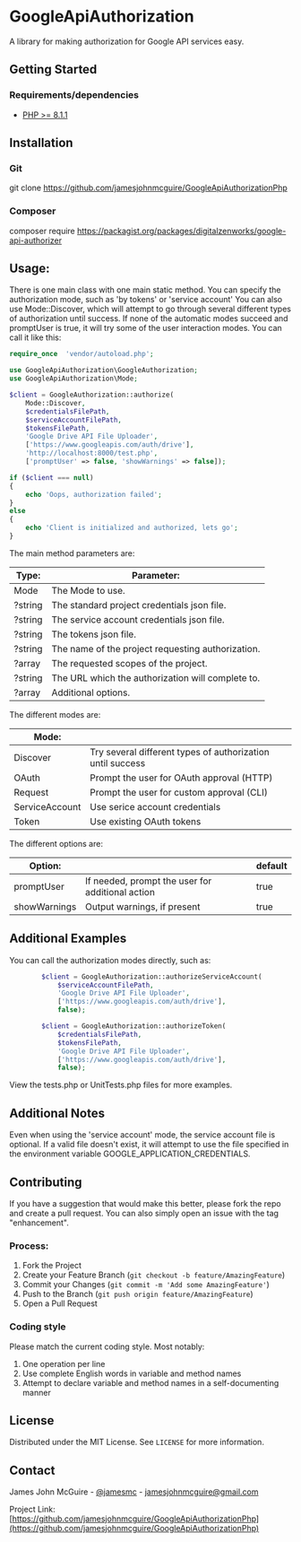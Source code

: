 # GoogleApiAuthorization
A library for making authorization for Google API services easy.

## Getting Started

### Requirements/dependencies

* [PHP >= 8.1.1](http://php.net/)

## Installation
### Git
git clone https://github.com/jamesjohnmcguire/GoogleApiAuthorizationPhp

### Composer
composer require https://packagist.org/packages/digitalzenworks/google-api-authorizer


## Usage:

There is one main class with one main static method.  You can specify the authorization mode, such as 'by tokens' or 'service account'  You can also use Mode::Discover, which will attempt to go through several different types of authorization until success.  If none of the automatic modes succeed and promptUser is true, it will try some of the user interaction modes.  You can call it like this:

```php
require_once  'vendor/autoload.php';

use GoogleApiAuthorization\GoogleAuthorization;
use GoogleApiAuthorization\Mode;

$client = GoogleAuthorization::authorize(
	Mode::Discover,
	$credentialsFilePath,
	$serviceAccountFilePath,
	$tokensFilePath,
	'Google Drive API File Uploader',
	['https://www.googleapis.com/auth/drive'],
	'http://localhost:8000/test.php',
	['promptUser' => false, 'showWarnings' => false]);

if ($client === null)
{
	echo 'Oops, authorization failed';
}
else
{
	echo 'Client is initialized and authorized, lets go';
}
```

The main method parameters are:

| Type:    | Parameter:                                        |
| -------- | ------------------------------------------------- |
| Mode     | The Mode to use.                                  |
| ?string  | The standard project credentials json file.       |
| ?string  | The service account credentials json file.        |
| ?string  | The tokens json file.                             |
| ?string  | The name of the project requesting authorization. |
| ?array   | The requested scopes of the project.              |
| ?string  | The URL which the authorization will complete to. |
| ?array   | Additional options.                               |

The different modes are:

| Mode:           |                                                            |
| --------------- | ---------------------------------------------------------- |
| Discover        | Try several different types of authorization until success |
| OAuth           | Prompt the user for OAuth approval (HTTP)                  |
| Request         | Prompt the user for custom approval (CLI)                  |
| ServiceAccount  | Use serice account credentials                             |
| Token           | Use existing OAuth tokens                                  |

The different options are:

| Option:       |                                                  | default |
| ------------- | ------------------------------------------------ | ------- |
| promptUser    | If needed, prompt the user for additional action | true    |
| showWarnings  | Output warnings, if present                      | true    |


## Additional Examples
You can call the authorization modes directly, such as:
```php
		$client = GoogleAuthorization::authorizeServiceAccount(
			$serviceAccountFilePath,
			'Google Drive API File Uploader',
			['https://www.googleapis.com/auth/drive'],
			false);

		$client = GoogleAuthorization::authorizeToken(
			$credentialsFilePath,
			$tokensFilePath,
			'Google Drive API File Uploader',
			['https://www.googleapis.com/auth/drive'],
			false);
```

View the tests.php or UnitTests.php files for more examples.

## Additional Notes
Even when using the 'service account' mode, the service account file is optional.  If a valid file doesn't exist, it will attempt to use the file specified in the environment variable GOOGLE_APPLICATION_CREDENTIALS.

## Contributing

If you have a suggestion that would make this better, please fork the repo and create a pull request. You can also simply open an issue with the tag "enhancement".

### Process:

1. Fork the Project
2. Create your Feature Branch (`git checkout -b feature/AmazingFeature`)
3. Commit your Changes (`git commit -m 'Add some AmazingFeature'`)
4. Push to the Branch (`git push origin feature/AmazingFeature`)
5. Open a Pull Request

### Coding style
Please match the current coding style.  Most notably:  
1. One operation per line
2. Use complete English words in variable and method names
3. Attempt to declare variable and method names in a self-documenting manner


## License

Distributed under the MIT License. See `LICENSE` for more information.

## Contact

James John McGuire - [@jamesmc](https://twitter.com/jamesmc) - jamesjohnmcguire@gmail.com

Project Link: [https://github.com/jamesjohnmcguire/GoogleApiAuthorizationPhp](https://github.com/jamesjohnmcguire/GoogleApiAuthorizationPhp)
